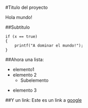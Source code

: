 #Titulo del proyecto

Hola mundo!

##Subtitulo

	if (x == true)
    {
    	printf("A dominar el mundo!");
    }

##Ahora una lista:

+ elemento1
+ elemento 2
	+ Subelemento
* elemento 3

##Y un link:
Este es un link a [google](www.google.com)

